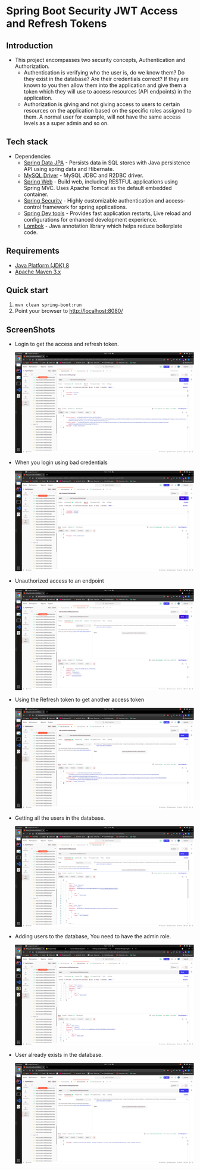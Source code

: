 # Spring Boot Security JWT Access and Refresh Tokens

## Introduction

- This project encompasses two security concepts, Authentication and Authorization.
    - Authentication is verifying who the user is, do we know them? Do they exist in the database? Are their credentials correct? If they are known to you then allow them into the application and give them a token which they will use to access resources (API endpoints) in the application.
    - Authorization is giving and not giving access to users to certain resources on the application based on the specific roles assigned to them. A normal user for example, will not have the same access levels as a super admin and so on.
## Tech stack

- Dependencies
    - [Spring Data JPA](https://spring.io/projects/spring-data-jpa)  - Persists data in SQL stores with Java persistence API using spring data and Hibernate.
    - [MySQL Driver](https://spring.io/guides/gs/accessing-data-mysql/)  - MySQL JDBC and R2DBC driver.
    - [Spring Web](https://spring.io/guides/gs/spring-boot/)  - Build web, including RESTFUL applications using Spring MVC. Uses Apache Tomcat as the default embedded container.
    - [Spring Security](https://spring.io/projects/spring-security)  - Highly customizable authentication and access-control framework for spring applications.
    - [Spring Dev tools](https://www.baeldung.com/spring-boot-devtools) - Provides fast application restarts, Live reload and configurations for enhanced development experience.
    - [Lombok](https://projectlombok.org/) - Java annotation library which helps reduce boilerplate code.
   
## Requirements

* [Java Platform (JDK) 8](http://www.oracle.com/technetwork/java/javase/downloads/index.html)
* [Apache Maven 3.x](http://maven.apache.org/)

## Quick start

1. `mvn clean spring-boot:run`
3. Point your browser to [http://localhost:8080/](http://localhost:8080/)

## ScreenShots
   - Login to get the access and refresh token.

      <img src="https://github.com/Carrieukie/spring-boot-security-JWT-Access-and-Refresh-Tokens/blob/main/assets/login.png"/>
      
   - When you login using bad credentials

      <img src="https://github.com/Carrieukie/spring-boot-security-JWT-Access-and-Refresh-Tokens/blob/main/assets/badcredentials.png" />
   
   - Unauthorized access to an endpoint

      <img src="https://github.com/Carrieukie/spring-boot-security-JWT-Access-and-Refresh-Tokens/blob/main/assets/notAdmin.png" />
   
   - Using the Refresh token to get another access token

      <img src="https://github.com/Carrieukie/spring-boot-security-JWT-Access-and-Refresh-Tokens/blob/main/assets/refreshtoken.png" />
 
   - Getting all the users in the database.

      <img src="https://github.com/Carrieukie/spring-boot-security-JWT-Access-and-Refresh-Tokens/blob/main/assets/allusers.png" />
   
   - Adding users to the database, You need to have the admin role.
   
      <img src="https://github.com/Carrieukie/spring-boot-security-JWT-Access-and-Refresh-Tokens/blob/main/assets/addMember.png" />

   - User already exists in the database.
    
      <img src="https://github.com/Carrieukie/spring-boot-security-JWT-Access-and-Refresh-Tokens/blob/main/assets/useralredyExists.png"/>
  
